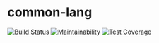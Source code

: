 # common-lang
[![Build Status](https://travis-ci.org/HuehueJS/common-lang.svg?branch=master)](https://travis-ci.org/HuehueJS/common-lang)
[![Maintainability](https://api.codeclimate.com/v1/badges/24f83743eeb7bff31d66/maintainability)](https://codeclimate.com/github/HuehueJS/common-lang/maintainability)
[![Test Coverage](https://api.codeclimate.com/v1/badges/24f83743eeb7bff31d66/test_coverage)](https://codeclimate.com/github/HuehueJS/common-lang/test_coverage)